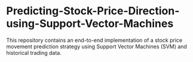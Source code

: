 # Predicting-Stock-Price-Direction-using-Support-Vector-Machines
This repository contains an end-to-end implementation of a stock price movement prediction strategy using Support Vector Machines (SVM) and historical trading data.
